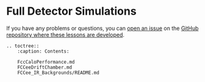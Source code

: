 # Full Detector Simulations


If you have any problems or questions, you can [open an issue][lessons-issues] on the [GitHub repository where these lessons are developed][lessons-repo].


[starterkit]: https://HEP-FCC.github.io/starterkit/
[lessons-issues]: https://github.com/HEP-FCC/starterkit-lessons/issues
[lessons-repo]: https://github.com/HEP-FCC/starterkit-lessons

```eval_rst
.. toctree::
    :caption: Contents:

    FccCaloPerformance.md
    FCCeeDriftChamber.md
    FCCee_IR_Backgrounds/README.md

```
